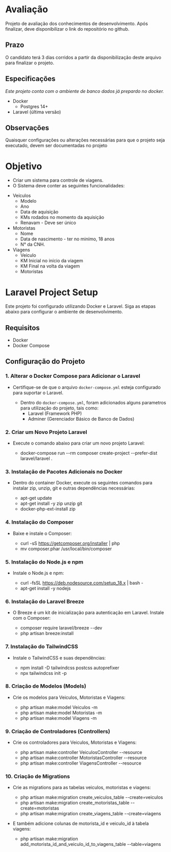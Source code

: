 # Avaliação
Projeto de avaliação dos conhecimentos de desenvolvimento. 
Após finalizar, deve disponibilizar o link do repositório no github.

## Prazo
O candidato terá 3 dias corridos a partir da disponibilização deste arquivo para finalizar o projeto.

## Especificações
*Este projeto conta com o ambiente de banco dados já prepardo no docker.*
* Docker
  * Postgres 14+
* Laravel (última versão)

## Observações
Quaisquer configurações ou alterações necessárias para que o projeto seja executado,
devem ser documentadas no projeto

# Objetivo
- Criar um sistema para controle de viagens.
- O Sistema deve conter as seguintes funcionalidades:
* Veículos
  * Modelo
  * Ano
  * Data de aquisição
  * KMs rodados no momento da aquisição
  * Renavam - Deve ser único
* Motoristas
  * Nome 
  * Data de nascimento - ter no minímo, 18 anos
  * N° da CNH.
* Viagens
  * Veiculo
  * KM Inicial no início da viagem
  * KM Final na volta da viagem
  * Motoristas

# Laravel Project Setup

Este projeto foi configurado utilizando Docker e Laravel. Siga as etapas abaixo para configurar o ambiente de desenvolvimento.

## Requisitos

- Docker
- Docker Compose

## Configuração do Projeto

### 1. Alterar o Docker Compose para Adicionar o Laravel

* Certifique-se de que o arquivo `docker-compose.yml` esteja configurado para suportar o Laravel.

  * Dentro do `docker-compose.yml`, foram adicionados alguns parametros para utilização do projeto, tais como:
    - Laravel (Framework PHP)
    - Adminer (Gerenciador Básico de Banco de Dados)

### 2. Criar um Novo Projeto Laravel

* Execute o comando abaixo para criar um novo projeto Laravel:

  * docker-compose run --rm composer create-project --prefer-dist laravel/laravel .

### 3. Instalação de Pacotes Adicionais no Docker

* Dentro do container Docker, execute os seguintes comandos para instalar zip, unzip, git e outras dependências necessárias:

  * apt-get update
  * apt-get install -y zip unzip git
  * docker-php-ext-install zip

### 4. Instalação do Composer

* Baixe e instale o Composer:

  * curl -sS https://getcomposer.org/installer | php
  * mv composer.phar /usr/local/bin/composer

### 5. Instalação do Node.js e npm

* Instale o Node.js e npm:

  * curl -fsSL https://deb.nodesource.com/setup_18.x | bash -
  * apt-get install -y nodejs

### 6. Instalação do Laravel Breeze

* O Breeze é um kit de inicialização para autenticação em Laravel. Instale com o Composer:

  * composer require laravel/breeze --dev
  * php artisan breeze:install

### 7. Instalação do TailwindCSS

* Instale o TailwindCSS e suas dependências:

  * npm install -D tailwindcss postcss autoprefixer
  * npx tailwindcss init -p

### 8. Criação de Modelos (Models)

* Crie os modelos para Veiculos, Motoristas e Viagens:

  * php artisan make:model Veiculos -m
  * php artisan make:model Motoristas -m
  * php artisan make:model Viagens -m

### 9. Criação de Controladores (Controllers)

* Crie os controladores para Veiculos, Motoristas e Viagens:

  * php artisan make:controller VeiculosController --resource
  * php artisan make:controller MotoristasController --resource
  * php artisan make:controller ViagensController --resource

### 10. Criação de Migrations

* Crie as migrations para as tabelas veiculos, motoristas e viagens:

  * php artisan make:migration create_veiculos_table --create=veiculos
  * php artisan make:migration create_motoristas_table --create=motoristas
  * php artisan make:migration create_viagens_table --create=viagens

* E também adicione colunas de motorista_id e veiculo_id à tabela viagens:

  * php artisan make:migration add_motorista_id_and_veiculo_id_to_viagens_table --table=viagens